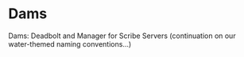 Dams
====

Dams: Deadbolt and Manager for Scribe Servers (continuation on our water-themed naming conventions...)
